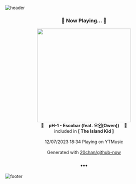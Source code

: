 ![header](https://capsule-render.vercel.app/api?type=wave&height=170&section=header&fontColor=090707&fontAlignX=45&fontAlignY=65&fontSize=100)

<h3 align="center">🎵 Now Playing... 🎵</h3>
<p align="center">
  <a href="https://music.youtube.com/watch?v=9jVm7ohsBTI">
    <img width="300" src="https://lh3.googleusercontent.com/mRlGGc-KUCD3JD3_zpbTmG4s23ZyQqKzRWM9DjiquMAti9jN2RhO29WfARGf1hEedp2rf9VMScUp1Hw">
  </a>
  <br>
  🎵&nbsp&nbsp&nbsp <b>pH-1 - Escobar (feat. 오왼(Owen))</b> &nbsp&nbsp&nbsp🎵
  <br>
  included in <b>[ The Island Kid ]</b>
  
  <br />
  <br />
  12/07/2023 18:34 Playing on YTMusic
  <br />
  <br />
  Generated with <a href="https://github.com/20chan/github-now">20chan/github-now</a>
</p>

<h3 align="center">•••</h3>

![footer](https://capsule-render.vercel.app/api?type=wave&height=150&section=footer)
